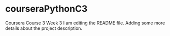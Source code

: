 # courseraPythonC3
Coursera Course 3 Week 3
I am editing the README file. Adding some more details about the project description.
